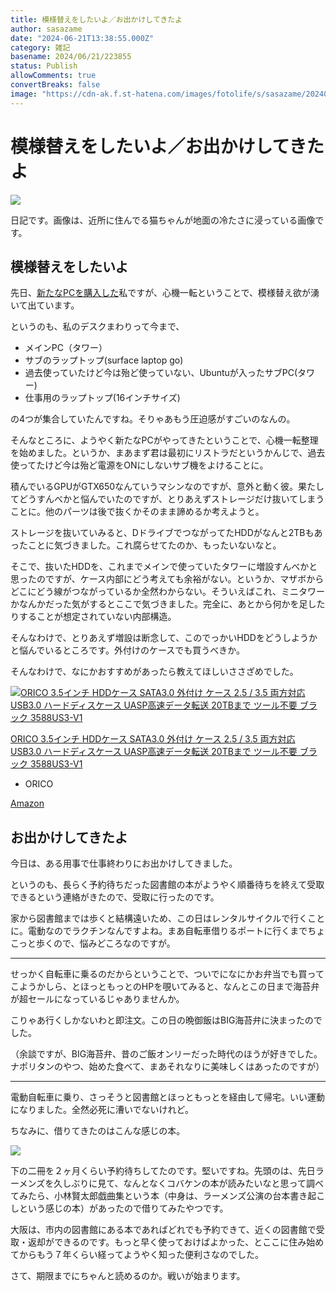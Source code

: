 ```yaml
---
title: 模様替えをしたいよ／お出かけしてきたよ
author: sasazame
date: "2024-06-21T13:38:55.000Z"
category: 雑記
basename: 2024/06/21/223855
status: Publish
allowComments: true
convertBreaks: false
image: "https://cdn-ak.f.st-hatena.com/images/fotolife/s/sasazame/20240621/20240621214633.png"
---
```

# 模様替えをしたいよ／お出かけしてきたよ

![](https://cdn-ak.f.st-hatena.com/images/fotolife/s/sasazame/20240621/20240621214633.png)

日記です。画像は、近所に住んでる猫ちゃんが地面の冷たさに浸っている画像です。

<!-- Extended Body -->

## 模様替えをしたいよ

先日、[新たなPCを購入した](https://sasazame.hateblo.jp/entry/2024/06/19/220427)私ですが、心機一転ということで、模様替え欲が湧いて出ています。

というのも、私のデスクまわりって今まで、

-   メインPC（タワー）
-   サブのラップトップ(surface laptop go)
-   過去使っていたけど今は殆ど使っていない、Ubuntuが入ったサブPC(タワー)
-   仕事用のラップトップ(16インチサイズ)

の4つが集合していたんですね。そりゃあもう圧迫感がすごいのなんの。

そんなところに、ようやく新たなPCがやってきたということで、心機一転整理を始めました。というか、まあまず君は最初にリストラだというかんじで、過去使ってたけど今は殆ど電源をONにしないサブ機をよけることに。

積んでいるGPUがGTX650なんていうマシンなのですが、意外と動く彼。果たしてどうすんべかと悩んでいたのですが、とりあえずストレージだけ抜いてしまうことに。他のパーツは後で抜くかそのまま諦めるか考えようと。

ストレージを抜いていみると、DドライブでつながってたHDDがなんと2TBもあったことに気づきました。これ腐らせてたのか、もったいないなと。

そこで、抜いたHDDを、これまでメインで使っていたタワーに増設すんべかと思ったのですが、ケース内部にどう考えても余裕がない。というか、マザボからどこにどう線がつながっているか全然わからない。そういえばこれ、ミニタワーかなんかだった気がするとここで気づきました。完全に、あとから何かを足したりすることが想定されていない内部構造。

そんなわけで、とりあえず増設は断念して、このでっかいHDDをどうしようかと悩んでいるところです。外付けのケースでも買うべきか。

そんなわけで、なにかおすすめがあったら教えてほしいささざめでした。

[![ORICO 3.5インチ HDDケース SATA3.0 外付け ケース 2.5 / 3.5 両方対応 USB3.0 ハードディスケース UASP高速データ転送 20TBまで ツール不要 ブラック 3588US3-V1](https://m.media-amazon.com/images/I/41Vo9hlfFpL._SL500_.jpg "ORICO 3.5インチ HDDケース SATA3.0 外付け ケース 2.5 / 3.5 両方対応 USB3.0 ハードディスケース UASP高速データ転送 20TBまで ツール不要 ブラック 3588US3-V1")](https://www.amazon.co.jp/dp/B00XJ165WE?tag=mochig08-22&linkCode=ogi&th=1&psc=1)

[ORICO 3.5インチ HDDケース SATA3.0 外付け ケース 2.5 / 3.5 両方対応 USB3.0 ハードディスケース UASP高速データ転送 20TBまで ツール不要 ブラック 3588US3-V1](https://www.amazon.co.jp/dp/B00XJ165WE?tag=mochig08-22&linkCode=ogi&th=1&psc=1)

-   ORICO

[Amazon](https://www.amazon.co.jp/dp/B00XJ165WE?tag=mochig08-22&linkCode=ogi&th=1&psc=1)

## お出かけしてきたよ

今日は、ある用事で仕事終わりにお出かけしてきました。

というのも、長らく予約待ちだった図書館の本がようやく順番待ちを終えて受取できるという連絡がきたので、受取に行ったのです。

家から図書館までは歩くと結構遠いため、この日はレンタルサイクルで行くことに。電動なのでラクチンなんですよね。まあ自転車借りるポートに行くまでちょこっと歩くので、悩みどころなのですが。

* * *

せっかく自転車に乗るのだからということで、ついでになにかお弁当でも買ってこようかしら、とほっともっとのHPを覗いてみると、なんとこの日まで海苔弁が超セールになっているじゃありませんか。

こりゃあ行くしかないわと即注文。この日の晩御飯はBIG海苔弁に決まったのでした。

（余談ですが、BIG海苔弁、昔のご飯オンリーだった時代のほうが好きでした。ナポリタンのやつ、始めた食べて、まあそれなりに美味しくはあったのですが）

* * *

電動自転車に乗り、さっそうと図書館とほっともっとを経由して帰宅。いい運動になりました。全然必死に漕いでないけれど。

ちなみに、借りてきたのはこんな感じの本。

![](https://cdn-ak.f.st-hatena.com/images/fotolife/s/sasazame/20240621/20240621222934.png)

下の二冊を２ヶ月くらい予約待ちしてたのです。堅いですね。先頭のは、先日ラーメンズを久しぶりに見て、なんとなくコバケンの本が読みたいなと思って調べてみたら、小林賢太郎戯曲集という本（中身は、ラーメンズ公演の台本書き起こしという感じの本）があったので借りてみたやつです。

大阪は、市内の図書館にある本であればどれでも予約できて、近くの図書館で受取・返却ができるのです。もっと早く使っておけばよかった、とここに住み始めてからもう７年くらい経ってようやく知った便利さなのでした。

さて、期限までにちゃんと読めるのか。戦いが始まります。
